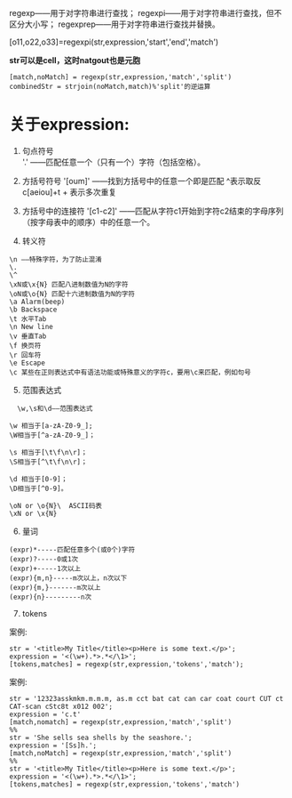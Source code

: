 regexp——用于对字符串进行查找；
regexpi——用于对字符串进行查找，但不区分大小写；
regexprep——用于对字符串进行查找并替换。


[o11,o22,o33]=regexpi(str,expression,'start','end','match')

**str可以是cell，这时natgout也是元胞**

```
[match,noMatch] = regexp(str,expression,'match','split')
combinedStr = strjoin(noMatch,match)%'split'的逆运算
```

# 关于expression:
1.  句点符号  
 '.' ——匹配任意一个（只有一个）字符（包括空格）。

2. 方括号符号
 '[oum]' ——找到方括号中的任意一个即是匹配
^表示取反
c[aeiou]+t + 表示多次重复

3.  方括号中的连接符
 '[c1-c2]' ——匹配从字符c1开始到字符c2结束的字母序列（按字母表中的顺序）中的任意一个。

4. 转义符  
```
\n ——特殊字符，为了防止混淆
\.
\^
\xN或\x{N} 匹配八进制数值为N的字符
\oN或\o{N} 匹配十六进制数值为N的字符
\a Alarm(beep)
\b Backspace
\t 水平Tab
\n New line
\v 垂直Tab
\f 换页符
\r 回车符
\e Escape
\c 某些在正则表达式中有语法功能或特殊意义的字符c，要用\c来匹配，例如句号
```
5. 范围表达式
```
  \w,\s和\d——范围表达式

\w 相当于[a-zA-Z0-9_];
\W相当于[^a-zA-Z0-9_]；

\s 相当于[\t\f\n\r]；
\S相当于[^\t\f\n\r]；

\d 相当于[0-9]；
\D相当于[^0-9]。

\oN or \o{N}\  ASCII码表
\xN or \x{N}
```
6. 量词
```
(expr)*-----匹配任意多个(或0个)字符
(expr)?-----0或1次
(expr)+-----1次以上
(expr){m,n}-----m次以上，n次以下
(expr){m,}-------m次以上
(expr){n}---------n次
```
7. tokens

案例:
```
str = '<title>My Title</title><p>Here is some text.</p>';
expression = '<(\w+).*>.*</\1>';
[tokens,matches] = regexp(str,expression,'tokens','match');
```
案例:
```
str = '12323asskmkm.m.m.m, as.m cct bat cat can car coat court CUT ct CAT-scan cStc8t x012 002';
expression = 'c.t'
[match,nomatch] = regexp(str,expression,'match','split')
%%
str = 'She sells sea shells by the seashore.';
expression = '[Ss]h.';
[match,noMatch] = regexp(str,expression,'match','split')
%%
str = '<title>My Title</title><p>Here is some text.</p>';
expression = '<(\w+).*>.*</\1>';
[tokens,matches] = regexp(str,expression,'tokens','match')
```
